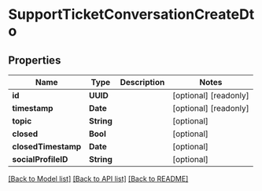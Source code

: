 # SupportTicketConversationCreateDto

## Properties
Name | Type | Description | Notes
------------ | ------------- | ------------- | -------------
**id** | **UUID** |  | [optional] [readonly] 
**timestamp** | **Date** |  | [optional] [readonly] 
**topic** | **String** |  | [optional] 
**closed** | **Bool** |  | [optional] 
**closedTimestamp** | **Date** |  | [optional] 
**socialProfileID** | **String** |  | [optional] 

[[Back to Model list]](../README.md#documentation-for-models) [[Back to API list]](../README.md#documentation-for-api-endpoints) [[Back to README]](../README.md)


